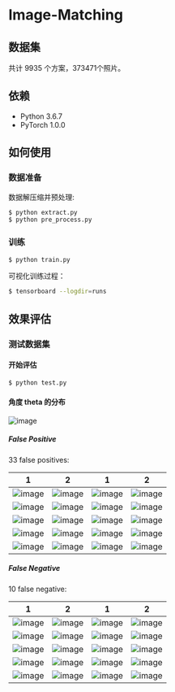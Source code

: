 # Image-Matching

## 数据集
共计 9935 个方案，373471个照片。

## 依赖
- Python 3.6.7
- PyTorch 1.0.0

## 如何使用

### 数据准备
数据解压缩并预处理:
```bash
$ python extract.py
$ python pre_process.py
```

### 训练
```bash
$ python train.py
```

可视化训练过程：
```bash
$ tensorboard --logdir=runs
```

## 效果评估

### 测试数据集

#### 开始评估
```bash
$ python test.py
```

#### 角度 theta 的分布

![image](https://github.com/foamliu/ImageMatching/raw/master/images/theta_dist.png)

##### False Positive
33 false positives:

1|2|1|2|
|---|---|---|---|
|![image](https://github.com/foamliu/ImageMatching/raw/master/images/0_fp_0.jpg)|![image](https://github.com/foamliu/ImageMatching/raw/master/images/0_fp_1.jpg)|![image](https://github.com/foamliu/ImageMatching/raw/master/images/1_fp_0.jpg)|![image](https://github.com/foamliu/ImageMatching/raw/master/images/1_fp_1.jpg)|
|![image](https://github.com/foamliu/ImageMatching/raw/master/images/2_fp_0.jpg)|![image](https://github.com/foamliu/ImageMatching/raw/master/images/2_fp_1.jpg)|![image](https://github.com/foamliu/ImageMatching/raw/master/images/3_fp_0.jpg)|![image](https://github.com/foamliu/ImageMatching/raw/master/images/3_fp_1.jpg)|
|![image](https://github.com/foamliu/ImageMatching/raw/master/images/4_fp_0.jpg)|![image](https://github.com/foamliu/ImageMatching/raw/master/images/4_fp_1.jpg)|![image](https://github.com/foamliu/ImageMatching/raw/master/images/5_fp_0.jpg)|![image](https://github.com/foamliu/ImageMatching/raw/master/images/5_fp_1.jpg)|
|![image](https://github.com/foamliu/ImageMatching/raw/master/images/6_fp_0.jpg)|![image](https://github.com/foamliu/ImageMatching/raw/master/images/6_fp_1.jpg)|![image](https://github.com/foamliu/ImageMatching/raw/master/images/7_fp_0.jpg)|![image](https://github.com/foamliu/ImageMatching/raw/master/images/7_fp_1.jpg)|
|![image](https://github.com/foamliu/ImageMatching/raw/master/images/8_fp_0.jpg)|![image](https://github.com/foamliu/ImageMatching/raw/master/images/8_fp_1.jpg)|![image](https://github.com/foamliu/ImageMatching/raw/master/images/9_fp_0.jpg)|![image](https://github.com/foamliu/ImageMatching/raw/master/images/9_fp_1.jpg)|




##### False Negative
10 false negative:

1|2|1|2|
|---|---|---|---|
|![image](https://github.com/foamliu/ImageMatching/raw/master/images/0_fn_0.jpg)|![image](https://github.com/foamliu/ImageMatching/raw/master/images/0_fn_1.jpg)|![image](https://github.com/foamliu/ImageMatching/raw/master/images/1_fn_0.jpg)|![image](https://github.com/foamliu/ImageMatching/raw/master/images/1_fn_1.jpg)|
|![image](https://github.com/foamliu/ImageMatching/raw/master/images/2_fn_0.jpg)|![image](https://github.com/foamliu/ImageMatching/raw/master/images/2_fn_1.jpg)|![image](https://github.com/foamliu/ImageMatching/raw/master/images/3_fn_0.jpg)|![image](https://github.com/foamliu/ImageMatching/raw/master/images/3_fn_1.jpg)|
|![image](https://github.com/foamliu/ImageMatching/raw/master/images/4_fn_0.jpg)|![image](https://github.com/foamliu/ImageMatching/raw/master/images/4_fn_1.jpg)|![image](https://github.com/foamliu/ImageMatching/raw/master/images/5_fn_0.jpg)|![image](https://github.com/foamliu/ImageMatching/raw/master/images/5_fn_1.jpg)|
|![image](https://github.com/foamliu/ImageMatching/raw/master/images/6_fn_0.jpg)|![image](https://github.com/foamliu/ImageMatching/raw/master/images/6_fn_1.jpg)|![image](https://github.com/foamliu/ImageMatching/raw/master/images/7_fn_0.jpg)|![image](https://github.com/foamliu/ImageMatching/raw/master/images/7_fn_1.jpg)|
|![image](https://github.com/foamliu/ImageMatching/raw/master/images/8_fn_0.jpg)|![image](https://github.com/foamliu/ImageMatching/raw/master/images/8_fn_1.jpg)|![image](https://github.com/foamliu/ImageMatching/raw/master/images/9_fn_0.jpg)|![image](https://github.com/foamliu/ImageMatching/raw/master/images/9_fn_1.jpg)|


